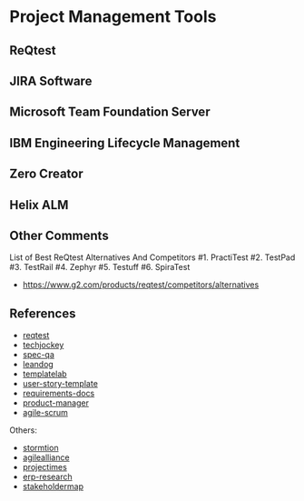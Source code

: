 # Project Management Tools


## ReQtest

## JIRA Software

## Microsoft Team Foundation Server

## IBM Engineering Lifecycle Management

## Zero Creator

## Helix ALM

## Other Comments

List of Best ReQtest Alternatives And Competitors
#1. PractiTest
#2. TestPad
#3. TestRail
#4. Zephyr
#5. Testuff
#6. SpiraTest

- https://www.g2.com/products/reqtest/competitors/alternatives

## References

- [reqtest](https://reqtest.com/product-owner/)
- [techjockey](https://www.techjockey.com/alternatives/reqtest)
- [spec-qa](https://www.spec-qa.com/blog/reqtest-alternatives/)
- [leandog](https://www.leandog.com/)
- [templatelab](https://templatelab.com/brd-templates/)
- [user-story-template](https://templatelab.com/user-story-templates/#google_vignette)
- [requirements-docs](https://confluence.atlassian.com/doc/blog/2015/08/how-to-document-product-requirements-in-confluence)
- [product-manager](https://www.atlassian.com/software/confluence/templates/collections/product-managers)
- [agile-scrum](https://agile-scrum.com/)

Others:

- [stormtion](https://stormotion.io/)
- [agilealliance](https://www.agilealliance.org/)
- [projectimes](https://projectimes.net/)
- [erp-research](https://www.erpresearch.com/)
- [stakeholdermap](https://www.stakeholdermap.com/)